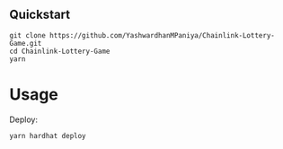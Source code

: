## Quickstart

```
git clone https://github.com/YashwardhanMPaniya/Chainlink-Lottery-Game.git
cd Chainlink-Lottery-Game
yarn
```

# Usage

Deploy:

```
yarn hardhat deploy
```
